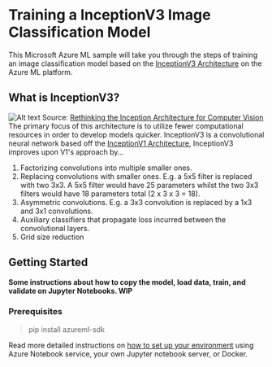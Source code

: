 # Training a InceptionV3 Image Classification Model

This Microsoft Azure ML sample will take you through the steps of training an image classification model based on the [InceptionV3 Architecture](https://arxiv.org/abs/1512.00567) on the Azure ML platform.

  

## What is InceptionV3?
![Alt text](https://paperswithcode.com/media/methods/inceptionv3onc--oview_vjAbOfw.png)
 Source: [Rethinking the Inception Architecture for Computer Vision](https://arxiv.org/abs/1512.00567v3)
The primary focus of this architecture is to utilize fewer computational resources in order to develop models quicker. InceptionV3 is a convolutional neural network based off the [InceptionV1 Architecture](https://static.googleusercontent.com/media/research.google.com/en//pubs/archive/43022.pdf), InceptionV3 improves upon V1's approach by...
1. Factorizing convolutions into multiple smaller ones.
2. Replacing convolutions with smaller ones. E.g. a 5x5 filter is replaced with two 3x3. A 5x5 filter would have 25 parameters whilst the two 3x3 filters would have 18 parameters total (2 x 3 x 3 = 18). 
3. Asymmetric convolutions. E.g. a 3x3 convolution is replaced by a 1x3 and 3x1 convolutions.
4. Auxiliary classifiers that propagate loss incurred between the convolutional layers. 
5. Grid size reduction


## Getting Started

**Some instructions about how to copy the model, load data, train, and validate on Jupyter Notebooks. WIP**

  

### Prerequisites

> pip install azureml-sdk

  

Read more detailed instructions on [how to set up your environment](https://github.com/Azure/MachineLearningNotebooks/blob/master/NBSETUP.md) using Azure Notebook service, your own Jupyter notebook server, or Docker.